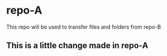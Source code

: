 # repo-A
This repo will be used to transfer files and folders from repo-B


## This is a little change made in repo-A
